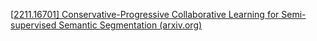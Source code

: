 [[2211.16701\] Conservative-Progressive Collaborative Learning for Semi-supervised Semantic Segmentation (arxiv.org)](https://arxiv.org/abs/2211.16701)